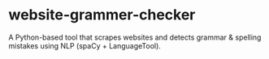 # website-grammer-checker
A Python-based tool that scrapes websites and detects grammar &amp; spelling mistakes using NLP (spaCy + LanguageTool).
